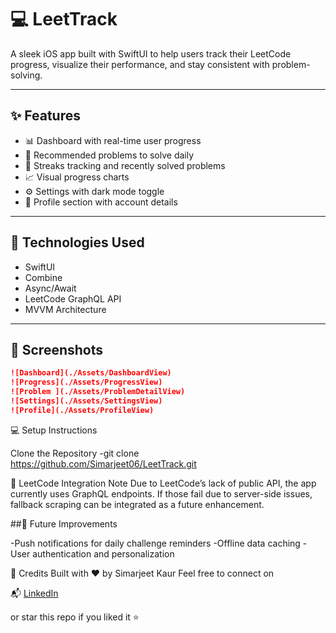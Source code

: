 # 💻 LeetTrack

A sleek iOS app built with SwiftUI to help users track their LeetCode progress, visualize their performance, and stay consistent with problem-solving.

---

## ✨ Features

- 📊 Dashboard with real-time user progress
- 🧠 Recommended problems to solve daily
- 📅 Streaks tracking and recently solved problems
- 📈 Visual progress charts
- ⚙️ Settings with dark mode toggle
- 👤 Profile section with account details

---

## 🚀 Technologies Used

- SwiftUI
- Combine
- Async/Await
- LeetCode GraphQL API
- MVVM Architecture

---

## 📸 Screenshots

```markdown
![Dashboard](./Assets/DashboardView)
![Progress](./Assets/ProgressView)
![Problem ](./Assets/ProblemDetailView)
![Settings](./Assets/SettingsView)
![Profile](./Assets/ProfileView)

```

💻 Setup Instructions



Clone the Repository
-git clone https://github.com/Simarjeet06/LeetTrack.git


🔐 LeetCode Integration Note
Due to LeetCode’s lack of public API, the app currently uses GraphQL endpoints. If those fail due to server-side issues, fallback scraping can be integrated as a future enhancement.

##📌 Future Improvements

-Push notifications for daily challenge reminders
-Offline data caching
-User authentication and personalization

🙌 Credits
Built with ❤️ by Simarjeet Kaur
Feel free to connect on 

📬 [LinkedIn](https://www.linkedin.com/in/simar-kaur)

or star this repo if you liked it ⭐

